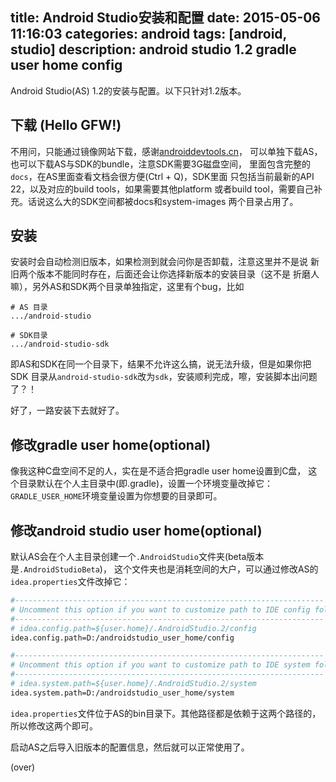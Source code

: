 ﻿title: Android Studio安装和配置
date: 2015-05-06 11:16:03
categories: android
tags: [android, studio]
description: android studio 1.2 gradle user home config
---

Android Studio(AS) 1.2的安装与配置。以下只针对1.2版本。

<!-- more -->

## 下载 (Hello GFW!)

不用问，只能通过镜像网站下载，感谢[androiddevtools.cn][devtools]，
可以单独下载AS，也可以下载AS与SDK的bundle，注意SDK需要3G磁盘空间，
里面包含完整的`docs`，在AS里面查看文档会很方便(Ctrl + Q)，SDK里面
只包括当前最新的API 22，以及对应的build tools，如果需要其他platform
或者build tool，需要自己补充。话说这么大的SDK空间都被docs和system-images
两个目录占用了。

## 安装

安装时会自动检测旧版本，如果检测到就会问你是否卸载，注意这里并不是说
新旧两个版本不能同时存在，后面还会让你选择新版本的安装目录（这不是
折磨人嘛），另外AS和SDK两个目录单独指定，这里有个bug，比如

```
# AS 目录
.../android-studio

# SDK目录
.../android-studio-sdk
```

即AS和SDK在同一个目录下，结果不允许这么搞，说无法升级，但是如果你把SDK
目录从`android-studio-sdk`改为`sdk`，安装顺利完成，嚓，安装脚本出问题了？！

好了，一路安装下去就好了。

## 修改gradle user home(optional)

像我这种C盘空间不足的人，实在是不适合把gradle user home设置到C盘，
这个目录默认在个人主目录中(即.gradle)，设置一个环境变量改掉它：
`GRADLE_USER_HOME`环境变量设置为你想要的目录即可。

## 修改android studio user home(optional)

默认AS会在个人主目录创建一个`.AndroidStudio`文件夹(beta版本是`.AndroidStudioBeta`)，
这个文件夹也是消耗空间的大户，可以通过修改AS的`idea.properties`文件改掉它：

```bash
#---------------------------------------------------------------------
# Uncomment this option if you want to customize path to IDE config folder. Make sure you're using forward slashes.
#---------------------------------------------------------------------
# idea.config.path=${user.home}/.AndroidStudio.2/config
idea.config.path=D:/androidstudio_user_home/config

#---------------------------------------------------------------------
# Uncomment this option if you want to customize path to IDE system folder. Make sure you're using forward slashes.
#---------------------------------------------------------------------
# idea.system.path=${user.home}/.AndroidStudio.2/system
idea.system.path=D:/androidstudio_user_home/system
```

`idea.properties`文件位于AS的bin目录下。其他路径都是依赖于这两个路径的，所以修改这两个即可。

启动AS之后导入旧版本的配置信息，然后就可以正常使用了。

(over)

[devtools]: http://www.androiddevtools.cn/ 